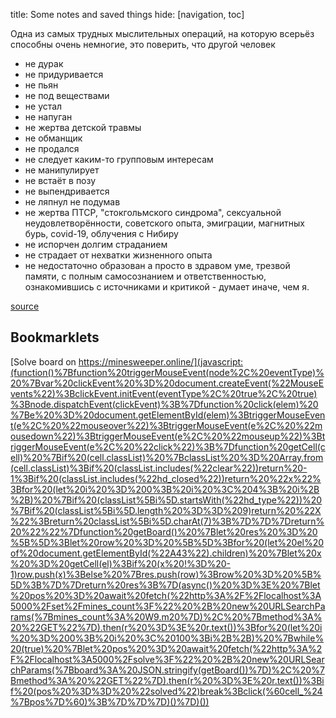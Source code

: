 title: Some notes and saved things
hide: [navigation, toc]

Одна из самых трудных мыслительных операций, на которую всерьёз способны очень немногие, это поверить, что другой человек

- не дурак
- не придуривается
- не пьян
- не под веществами
- не устал
- не напуган
- не жертва детской травмы
- не обманщик
- не продался
- не следует каким-то групповым интересам
- не манипулирует
- не встаёт в позу
- не выпендривается
- не ляпнул не подумав
- не жертва ПТСР, "стокгольмского синдрома", сексуальной неудовлетворённости, советского опыта, эмиграции, магнитных бурь, covid-19, облучения с Нибиру
- не испорчен долгим страданием
- не страдает от нехватки жизненного опыта
- не недостаточно образован
а просто в здравом уме, трезвой памяти, с полным самосознанием и ответственностью, ознакомившись с источниками и критикой - думает иначе, чем я.

<a href="https://vk.com/wall3898228_957">source</a>

## Bookmarklets
[Solve board on https://minesweeper.online/](javascript:(function()%7Bfunction%20triggerMouseEvent(node%2C%20eventType)%20%7Bvar%20clickEvent%20%3D%20document.createEvent(%22MouseEvents%22)%3BclickEvent.initEvent(eventType%2C%20true%2C%20true)%3Bnode.dispatchEvent(clickEvent)%3B%7Dfunction%20click(elem)%20%7Be%20%3D%20document.getElementById(elem)%3BtriggerMouseEvent(e%2C%20%22mouseover%22)%3BtriggerMouseEvent(e%2C%20%22mousedown%22)%3BtriggerMouseEvent(e%2C%20%22mouseup%22)%3BtriggerMouseEvent(e%2C%20%22click%22)%3B%7Dfunction%20getCell(cell)%20%7Bif%20(cell.classList)%20%7BclassList%20%3D%20Array.from(cell.classList)%3Bif%20(classList.includes(%22clear%22))return%20-1%3Bif%20(classList.includes(%22hd_closed%22))return%20%22x%22%3Bfor%20(let%20i%20%3D%200%3B%20i%20%3C%204%3B%20i%2B%2B)%20%7Bif%20(classList%5Bi%5D.startsWith(%22hd_type%22))%20%7Bif%20(classList%5Bi%5D.length%20%3D%3D%209)return%20%22X%22%3Breturn%20classList%5Bi%5D.charAt(7)%3B%7D%7D%7Dreturn%20%22%22%7Dfunction%20getBoard()%20%7Blet%20res%20%3D%20%5B%5D%3Blet%20row%20%3D%20%5B%5D%3Bfor%20(let%20el%20of%20document.getElementById(%22A43%22).children)%20%7Blet%20x%20%3D%20getCell(el)%3Bif%20(x%20!%3D%20-1)row.push(x)%3Belse%20%7Bres.push(row)%3Brow%20%3D%20%5B%5D%3B%7D%7Dreturn%20res%3B%7D(async()%20%3D%3E%20%7Blet%20pos%20%3D%20await%20fetch(%22http%3A%2F%2Flocalhost%3A5000%2Fset%2Fmines_count%3F%22%20%2B%20new%20URLSearchParams(%7Bmines_count%3A%20W9.m20%7D)%2C%20%7Bmethod%3A%20%22GET%22%7D).then(r%20%3D%3E%20r.text())%3Bfor%20(let%20i%20%3D%200%3B%20i%20%3C%20100%3Bi%2B%2B)%20%7Bwhile%20(true)%20%7Blet%20pos%20%3D%20await%20fetch(%22http%3A%2F%2Flocalhost%3A5000%2Fsolve%3F%22%20%2B%20new%20URLSearchParams(%7Bboard%3A%20JSON.stringify(getBoard())%7D)%2C%20%7Bmethod%3A%20%22GET%22%7D).then(r%20%3D%3E%20r.text())%3Bif%20(pos%20%3D%3D%20%22solved%22)break%3Bclick(%60cell_%24%7Bpos%7D%60)%3B%7D%7D%7D)()%7D)())
